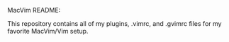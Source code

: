 MacVim README:

This repository contains all of my plugins, .vimrc, and .gvimrc files for my favorite MacVim/Vim setup.
